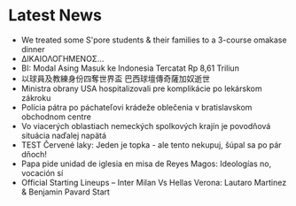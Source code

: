 # Latest News
-  We treated some S'pore students & their families to a 3-course omakase dinner
-  ΔΙΚΑΙΟΛΟΓΗΜΕΝΟΣ…
-  BI: Modal Asing Masuk ke Indonesia Tercatat Rp 8,61 Triliun
-  以球員及教練身份四奪世界盃 巴西球壇傳奇薩加奴逝世
-  Ministra obrany USA hospitalizovali pre komplikácie po lekárskom zákroku
-  Polícia pátra po páchateľovi krádeže oblečenia v bratislavskom obchodnom centre
-  Vo viacerých oblastiach nemeckých spolkových krajín je povodňová situácia naďalej napätá
-  TEST Červené laky: Jeden je topka - ale tento nekupuj, šúpal sa po pár dňoch!
-  Papa pide unidad de iglesia en misa de Reyes Magos: Ideologías no, vocación sí
-  Official Starting Lineups – Inter Milan Vs Hellas Verona: Lautaro Martinez & Benjamin Pavard Start
